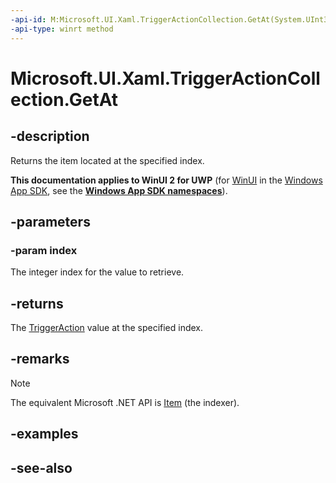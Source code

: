 ```yaml
---
-api-id: M:Microsoft.UI.Xaml.TriggerActionCollection.GetAt(System.UInt32)
-api-type: winrt method
---
```


<!-- Method syntax
public Windows.UI.Xaml.TriggerAction GetAt(System.UInt32 index)
-->

# Microsoft.UI.Xaml.TriggerActionCollection.GetAt

## -description
Returns the item located at the specified index.

**This documentation applies to WinUI 2 for UWP** (for [WinUI](/windows/apps/winui/winui3/) in the [Windows App SDK](/windows/apps/windows-app-sdk/), see the **[Windows App SDK namespaces](/windows/windows-app-sdk/api/winrt/)**).

## -parameters
### -param index
The integer index for the value to retrieve.

## -returns
The [TriggerAction](triggeraction.md) value at the specified index.

## -remarks
> [!NOTE]
> The equivalent Microsoft .NET  API is [Item](triggeractioncollection_item.md) (the indexer).

## -examples

## -see-also
